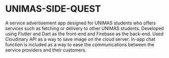 # UNIMAS-SIDE-QUEST
A service advertisement app designed for UNIMAS students who offers services such as fetching or delivery to other UNIMAS students.
Developed using Flutter and Dart as the front-end and Firebase as the back-end.
Used Cloudinary API as a way to save image on the cloud server.
In-app chat function is included as a way to ease the communications between the service providers and their customers.

